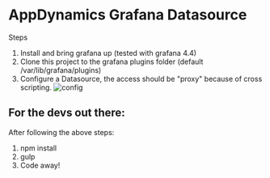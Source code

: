 # AppDynamics Grafana Datasource

Steps
1. Install and bring grafana up (tested with grafana 4.4)
2. Clone this project to the grafana plugins folder (default /var/lib/grafana/plugins)
3. Configure a Datasource, the access should be "proxy" because of cross scripting.
![config](http://i.imgur.com/NsSTbDn.png)

## For the devs out there:

After following the above steps:
1. npm install
2. gulp
3. Code away!
